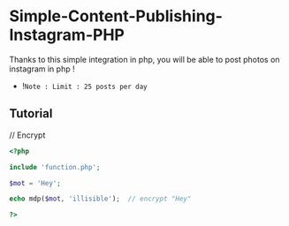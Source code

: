 # Simple-Content-Publishing-Instagram-PHP
Thanks to this simple integration in php, you will be able to post photos on instagram in php !


- !`Note : Limit : 25 posts per day `


## Tutorial


// Encrypt 

```php
<?php

include 'function.php';

$mot = 'Hey';

echo mdp($mot, 'illisible');  // encrypt "Hey"

?>
```


